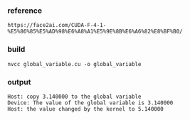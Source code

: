 ### reference
```
https://face2ai.com/CUDA-F-4-1-%E5%86%85%E5%AD%98%E6%A8%A1%E5%9E%8B%E6%A6%82%E8%BF%B0/
```

### build
```
nvcc global_variable.cu -o global_variable
```

### output
```
Host: copy 3.140000 to the global variable
Device: The value of the global variable is 3.140000
Host: the value changed by the kernel to 5.140000
```